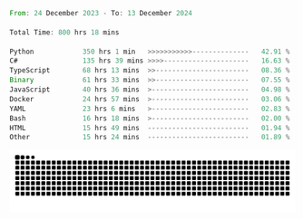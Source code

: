 <!--START_SECTION:waka-->

```rust
From: 24 December 2023 - To: 13 December 2024

Total Time: 800 hrs 18 mins

Python            350 hrs 1 min   >>>>>>>>>>>--------------   42.91 %
C#                135 hrs 39 mins >>>>---------------------   16.63 %
TypeScript        68 hrs 13 mins  >>-----------------------   08.36 %
Binary            61 hrs 33 mins  >>-----------------------   07.55 %
JavaScript        40 hrs 36 mins  >------------------------   04.98 %
Docker            24 hrs 57 mins  >------------------------   03.06 %
YAML              23 hrs 6 mins   >------------------------   02.83 %
Bash              16 hrs 18 mins  >------------------------   02.00 %
HTML              15 hrs 49 mins  -------------------------   01.94 %
Other             15 hrs 24 mins  -------------------------   01.89 %
```

<!--END_SECTION:waka-->


<picture>
  <source media="(prefers-color-scheme: dark)" srcset="https://raw.githubusercontent.com/jeerawut97/jeerawut97/output/github-contribution-grid-snake.svg">
  <img alt="github contribution grid snake animation" src="https://raw.githubusercontent.com/jeerawut97/jeerawut97/output/github-contribution-grid-snake.svg">
</picture>
